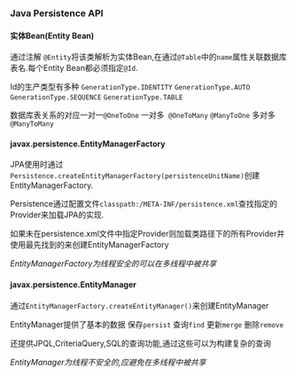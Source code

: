 ### Java Persistence API

#### 实体Bean(Entity Bean) 

通过注解 `@Entity`将该类解析为实体Bean,在通过`@Table`中的`name`属性关联数据库表名.每个Entity Bean都必须指定`@Id`.

Id的生产类型有多种 `GenerationType.IDENTITY` `GenerationType.AUTO` `GenerationType.SEQUENCE` `GenerationType.TABLE` 

数据库表关系的对应一对一`@OneToOne`  一对多` @OneToMany` `@ManyToOne`  多对多` @ManyToMany`

#### javax.persistence.EntityManagerFactory

JPA使用时通过`Persistence.createEntityManagerFactory(persistenceUnitName)`创建EntityManagerFactory. 

Persistence通过配置文件`classpath:/META-INF/persistence.xml`查找指定的Provider来加载JPA的实现.

如果未在persistence.xml文件中指定Provider则加载类路径下的所有Provider并使用最先找到的来创建EntityManagerFactory

<i>EntityManagerFactory为线程安全的可以在多线程中被共享</i>

#### javax.persistence.EntityManager

通过`EntityManagerFactory.createEntityManager()`来创建EntityManager

EntityManager提供了基本的数据 保存`persist` 查询`find` 更新`merge` 删除`remove`

还提供JPQL,CriteriaQuery,SQL的查询功能,通过这些可以为构建复杂的查询

<i>EntityManager为线程不安全的,应避免在多线程中被共享</i>
